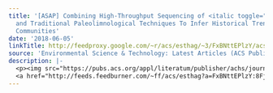 ```yaml
---
title: '[ASAP] Combining High-Throughput Sequencing of <italic toggle="yes">seda</italic>DNA
  and Traditional Paleolimnological Techniques To Infer Historical Trends in Cyanobacterial
  Communities'
date: '2018-06-05'
linkTitle: http://feedproxy.google.com/~r/acs/esthag/~3/FxBNttEPlzY/acs.est.7b06386
source: 'Environmental Science & Technology: Latest Articles (ACS Publications)'
description: |-
  <p><img src="https://pubs.acs.org/appl/literatum/publisher/achs/journals/content/esthag/0/esthag.ahead-of-print/acs.est.7b06386/20180605/images/medium/es-2017-06386r_0007.gif" alt="TOC Graphic"/></p><div><cite>Environmental Science & Technology</cite></div><div>DOI: 10.1021/acs.est.7b06386</div><div class="feedflare">
  <a href="http://feeds.feedburner.com/~ff/acs/esthag?a=FxBNttEPlzY:8FjUr1dK7SY:yIl2AUoC8zA"><img src="http://feeds.feedburner.com/~ff/acs/esthag?d=yIl2AUoC8zA" border="0"></img></a>
---
```

